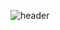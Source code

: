 ![header](https://capsule-render.vercel.app/api?type=wave&color=auto&height=300&section=header&text=Hello%20World!&fontSize=90)
